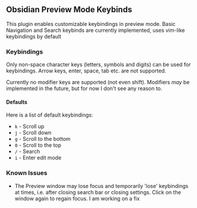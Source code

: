 ## Obsidian Preview Mode Keybinds

This plugin enables customizable keybindings in preview mode. Basic Navigation and Search keybinds are currently implemented, uses vim-like keybindings by default

### Keybindings

Only non-space character keys (letters, symbols and digits) can be used for keybindings. Arrow keys, enter, space, tab etc. are not supported.

Currently no modifier keys are supported (not even shift). Modifiers *may* be implemented in the future, but for now I don't see any reason to.



#### Defaults

Here is a list of default keybindings:

- `k` - Scroll up
- `j` - Scroll down
- `g` - Scroll to the bottom
- `0` - Scroll to the top
- `/` - Search
- `i` - Enter edit mode

### Known Issues

- The Preview window may lose focus and temporarily 'lose' keybindings at times, i.e. after closing search bar or closing settings. Click on the window again to regain focus. I am working on a fix
